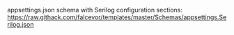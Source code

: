 appsettings.json schema with Serilog configuration sections:
https://raw.githack.com/falcevor/templates/master/Schemas/appsettings.Serilog.json
